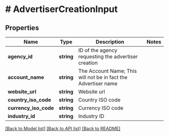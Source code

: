 # # AdvertiserCreationInput

## Properties

Name | Type | Description | Notes
------------ | ------------- | ------------- | -------------
**agency_id** | **string** | ID of the agency requesting the advertiser creation |
**account_name** | **string** | The Account Name; This will not be in fact the Advertiser name |
**website_url** | **string** | Website url |
**country_iso_code** | **string** | Country ISO code |
**currency_iso_code** | **string** | Currency ISO code |
**industry_id** | **string** | Industry ID |

[[Back to Model list]](../../README.md#models) [[Back to API list]](../../README.md#endpoints) [[Back to README]](../../README.md)
